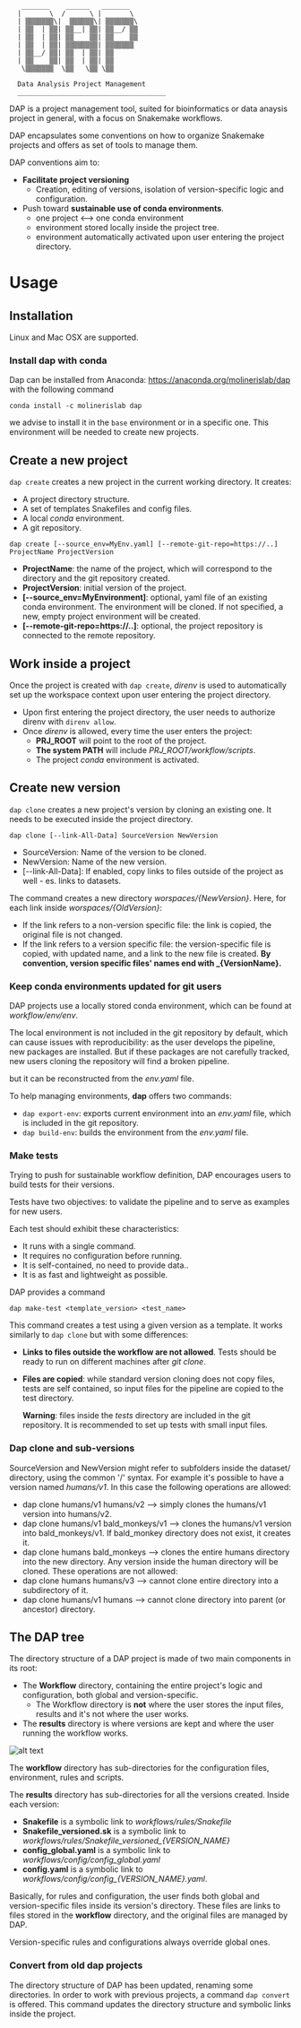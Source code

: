 
       _______    ______   _______  
      |       \  /      \ |       \ 
      | ▒▒▒▒▒▒▒\|  ▒▒▒▒▒▒\| ▒▒▒▒▒▒▒\
      | ▒▒  | ▒▒| ▒▒__| ▒▒| ▒▒__/ ▒▒      
      | ▒▒  | ▒▒| ▒▒    ▒▒| ▒▒    ▒▒
      | ▒▒  | ▒▒| ▒▒▒▒▒▒▒▒| ▒▒▒▒▒▒▒ 
      | ▒▒__/ ▒▒| ▒▒  | ▒▒| ▒▒      
      | ▒▒    ▒▒| ▒▒  | ▒▒| ▒▒      
       \▒▒▒▒▒▒▒  \▒▒   \▒▒ \▒▒      
       
      Data Analysis Project Management
      _____________________________________

DAP is a project management tool, suited for bioinformatics or data anaysis project in general, with a focus on Snakemake workflows.

DAP encapsulates some conventions on how to organize Snakemake projects and offers as set of tools to manage them.

DAP conventions aim to:
* **Facilitate project versioning**
   * Creation, editing of versions, isolation of version-specific logic and configuration.
* Push toward **sustainable use of conda environments**.
   * one project <--> one conda environment
   * environment stored locally inside the project tree.
   * environment automatically activated upon user entering the project directory.

# Usage
## Installation

Linux and Mac OSX are supported.

### Install dap with conda

Dap can be installed from Anaconda: https://anaconda.org/molinerislab/dap with the following command

```
conda install -c molinerislab dap
```

we advise to install it in the `base` environment or in a specific one. This environment will be needed to create new projects.

## Create a new project
`dap create` creates a new project in the current working directory. It creates:
* A project directory structure.
* A set of templates Snakefiles and config files.
* A local *conda* environment.
* A git repository.

```dap create [--source_env=MyEnv.yaml] [--remote-git-repo=https://..] ProjectName ProjectVersion```

* **ProjectName**: the name of the project, which will correspond to the directory and the git repository created.
* **ProjectVersion**: initial version of the project.
* **[--source_env=MyEnvironment]**: optional, yaml file of an existing conda environment. The environment will be cloned. If not specified, a new, empty project environment will be created.
* **[--remote-git-repo=https://..]**: optional, the project repository is connected to the remote repository.


## Work inside a project
Once the project is created with `dap create`, *direnv* is used to automatically set up the workspace context upon user entering the project directory.
* Upon first entering the project directory, the user needs to authorize direnv with `direnv allow`.
* Once *direnv* is allowed, every time the user enters the project:
   * **PRJ_ROOT** will point to the root of the project.
   * **The system PATH** will include *PRJ_ROOT/workflow/scripts*.
   * The project *conda* environment is activated.


## Create new version
`dap clone` creates a new project's version by cloning an existing one. It needs to be executed inside the project directory.

`dap clone [--link-All-Data] SourceVersion NewVersion`
* SourceVersion: Name of the version to be cloned.
* NewVersion: Name of the new version.
* [--link-All-Data]: If enabled, copy links to files outside of the project as well - es. links to datasets.

The command creates a new directory  *worspaces/{NewVersion}*. Here, for each link inside *worspaces/{OldVersion}*:
* If the link refers to a non-version specific file: the link is copied, the original file is not changed.
* If the link refers to a version specific file: the version-specific file is copied, with updated name, and a link to the new file is created.
**By convention, version specific files' names end with _{VersionName}.**

### Keep conda environments updated for git users
DAP projects use a locally stored conda environment, which can be found at *workflow/env/env*.

The local environment is not included in the git repository by default, which can cause issues with reproducibility: as the user develops the pipeline, new packages are installed. But if these packages are not carefully tracked, new users cloning the repository will find a broken pipeline.

but it can be reconstructed from the *env.yaml* file.

To help managing environments, **dap** offers two commands:
* `dap export-env`: exports current environment into an *env.yaml* file, which is included in the git repository.
* `dap build-env`: builds the environment from the *env.yaml* file.

### Make tests
Trying to push for sustainable workflow definition, DAP encourages users to build tests for their versions.

Tests have two objectives: to validate the pipeline and to serve as examples for new users.

Each test should exhibit these characteristics:
* It runs with a single command.
* It requires no configuration before running.
* It is self-contained, no need to provide data..
* It is as fast and lightweight as possible.

DAP provides a command 

`dap make-test <template_version> <test_name>`

This command creates a test using a given version as a template. It works similarly to `dap clone` but with some differences:
* **Links to files outside the workflow are not allowed**. Tests should be ready to run on different machines after *git clone*.
* **Files are copied**: while standard version cloning does not copy files, tests are self contained, so input files for the pipeline are copied to the test directory.

   **Warning**: files inside the *tests* directory are included in the git repository. It is recommended to set up tests with small input files.

### Dap clone and sub-versions
SourceVersion and NewVersion might refer to subfolders inside the dataset/ directory, using the common '/' syntax. For example it's possible to have a version named *humans/v1*. In this case the following operations are allowed:
* dap clone humans/v1 humans/v2 --> simply clones the humans/v1 version into humans/v2.
* dap clone humans/v1 bald_monkeys/v1 --> clones the humans/v1 version into bald_monkeys/v1. If bald_monkey directory does not exist, it creates it.
* dap clone humans bald_monkeys --> clones the entire humans directory into the new directory. Any version inside the human directory will be cloned.
These operations are not allowed:
* dap clone humans humans/v3 --> cannot clone entire directory into a subdirectory of it.
* dap clone humans/v1 humans --> cannot clone directory into parent (or ancestor) directory.



## The DAP tree
The directory structure of a DAP project is made of two main components in its root:
* The **Workflow** directory, containing the entire project's logic and configuration, both global and version-specific.
   * The Workflow directory is **not** where the user stores the input files, results and it's not where the user works.
* The **results** directory is where versions are kept and where the user running the workflow works. 

![alt text](.img/dap_tree_workflow.png)

The **workflow** directory has sub-directories for the configuration files, environment, rules and scripts.

The **results** directory has sub-directories for all the versions created. Inside each version:
* **Snakefile** is a symbolic link to *workflows/rules/Snakefile*
* **Snakefile_versioned.sk**  is a symbolic link to *workflows/rules/Snakefile_versioned_{VERSION_NAME}*
* **config_global.yaml** is a symbolic link to *workflows/config/config_global.yaml*
* **config.yaml** is a symbolic link to *workflows/config/config_{VERSION_NAME}.yaml*.


Basically, for rules and configuration, the user finds both global and version-specific files inside its version's directory. These files are links to files stored in the **workflow** directory, and the original files are managed by DAP.

Version-specific rules and configurations always override global ones.

### Convert from old dap projects
The directory structure of DAP has been updated, renaming some directories.
In order to work with previous projects, a command `dap convert` is offered. This command updates the directory structure and symbolic links inside the project.


